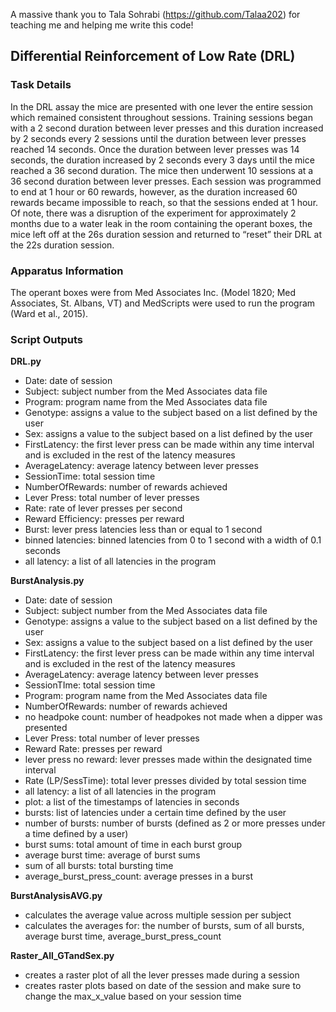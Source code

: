 A massive thank you to Tala Sohrabi (https://github.com/Talaa202) for teaching me and helping me write this code!

## Differential Reinforcement of Low Rate (DRL)
### Task Details
In the DRL assay the mice are presented with one lever the entire session which remained consistent throughout sessions. Training sessions began with a 2 second duration between lever presses and this duration increased by 2 seconds every 2 sessions until the duration between lever presses reached 14 seconds. Once the duration between lever presses was 14 seconds, the duration increased by 2 seconds every 3 days until the mice reached a 36 second duration. The mice then underwent 10 sessions at a 36 second duration between lever presses. Each session was programmed to end at 1 hour or 60 rewards, however, as the duration increased 60 rewards became impossible to reach, so that the sessions ended at 1 hour.  Of note, there was a disruption of the experiment for approximately 2 months due to a water leak in the room containing the operant boxes, the mice left off at the 26s duration session and returned to “reset” their DRL at the 22s duration session.
### Apparatus Information
The operant boxes were from Med Associates Inc. (Model 1820; Med Associates, St. Albans, VT) and MedScripts were used to run the program (Ward et al., 2015).

### Script Outputs

**DRL.py**

- Date: date of session
- Subject: subject number from the Med Associates data file
- Program: program name from the Med Associates data file
- Genotype: assigns a value to the subject based on a list defined by the user
- Sex: assigns a value to the subject based on a list defined by the user
- FirstLatency: the first lever press can be made within any time interval and is excluded in the rest of the latency measures
- AverageLatency: average latency between lever presses 
- SessionTime: total session time
- NumberOfRewards: number of rewards achieved
- Lever Press: total number of lever presses
- Rate: rate of lever presses per second
- Reward Efficiency: presses per reward
- Burst: lever press latencies less than or equal to 1 second
- binned latencies: binned latencies from 0 to 1 second with a width of 0.1 seconds
- all latency: a list of all latencies in the program

**BurstAnalysis.py**

- Date: date of session
- Subject: subject number from the Med Associates data file
- Genotype: assigns a value to the subject based on a list defined by the user
- Sex: assigns a value to the subject based on a list defined by the user
- FirstLatency: the first lever press can be made within any time interval and is excluded in the rest of the latency measures
- AverageLatency: average latency between lever presses 
- SessionTIme: total session time
- Program: program name from the Med Associates data file
- NumberOfRewards: number of rewards achieved
- no headpoke count: number of headpokes not made when a dipper was presented
- Lever Press: total number of lever presses
- Reward Rate: presses per reward
- lever press no reward: lever presses made within the designated time interval
- Rate (LP/SessTime): total lever presses divided by total session time
- all latency: a list of all latencies in the program
- plot: a list of the timestamps of latencies in seconds
- bursts: list of latencies under a certain time defined by the user
- number of bursts: number of bursts (defined as 2 or more presses under a time defined by a user)
- burst sums: total amount of time in each burst group
- average burst time: average of burst sums
- sum of all bursts: total bursting time
- average_burst_press_count: average presses in a burst

**BurstAnalysisAVG.py**

- calculates the average value across multiple session per subject
- calculates the averages for: the number of bursts, sum of all bursts, average burst time, average_burst_press_count

**Raster_All_GTandSex.py**
- creates a raster plot of all the lever presses made during a session
- creates raster plots based on date of the session and make sure to change the max_x_value based on your session time

